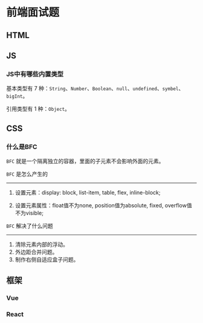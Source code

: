 # 前端面试题

## HTML

## JS

### JS中有哪些内置类型
基本类型有 7 种：`String`、`Number`、`Boolean`、`null`、`undefined`、`symbel`、`bigInt`。

引用类型有 1 种：`Object`。

## CSS
### 什么是BFC
`BFC` 就是一个隔离独立的容器，里面的子元素不会影响外面的元素。

`BFC` 是怎么产生的

--------------------------------------------------------------------
1. 设置元素：display: block, list-item, table, flex, inline-block;

2. 设置元素属性：float值不为none, position值为absolute, fixed, overflow值不为visible;

`BFC` 解决了什么问题

--------------------------------------------------------------------
1. 清除元素内部的浮动。
2. 外边距合并问题。
3. 制作右侧自适应盒子问题。

## 框架

### Vue

### React